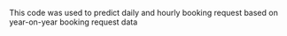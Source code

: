 This code was used to predict daily and hourly booking request based on year-on-year booking request data
